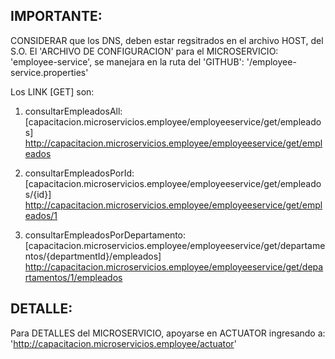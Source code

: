 

IMPORTANTE:
----------
CONSIDERAR que los DNS, deben estar regsitrados en el archivo HOST, del S.O. 
El 'ARCHIVO DE CONFIGURACION' para el MICROSERVICIO: 'employee-service', se manejara en la ruta del 'GITHUB': '/employee-service.properties' 

Los LINK [GET] son:

1. consultarEmpleadosAll: [capacitacion.microservicios.employee/employeeservice/get/empleados]
   http://capacitacion.microservicios.employee/employeeservice/get/empleados

2. consultarEmpleadosPorId: [capacitacion.microservicios.employee/employeeservice/get/empleados/{id}]  
   http://capacitacion.microservicios.employee/employeeservice/get/empleados/1
                                                                  
3. consultarEmpleadosPorDepartamento: [capacitacion.microservicios.employee/employeeservice/get/departamentos/{departmentId}/empleados]   
   http://capacitacion.microservicios.employee/employeeservice/get/departamentos/1/empleados
 
 
DETALLE:
-------
 
Para DETALLES del MICROSERVICIO, apoyarse en ACTUATOR ingresando a: 'http://capacitacion.microservicios.employee/actuator'

